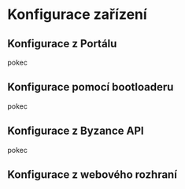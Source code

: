 # Konfigurace zařízení

## Konfigurace z Portálu

pokec

## Konfigurace pomocí bootloaderu

pokec

## Konfigurace z Byzance API

pokec

## Konfigurace z webového rozhraní



